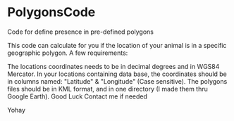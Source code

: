 # PolygonsCode
Code for define presence in pre-defined polygons

This code can calculate for you if the location of your animal is in a specific geographic polygon.
A few requirements:

The locations coordinates needs to be in decimal degrees and in WGS84 Mercator.
In your locations containing data base, the coordinates should be in columns named: "Latitude" & "Longitude" (Case sensitive).
The polygons files should be in KML format, and in one directory (I made them thru Google Earth).
Good Luck
Contact me if needed

Yohay
